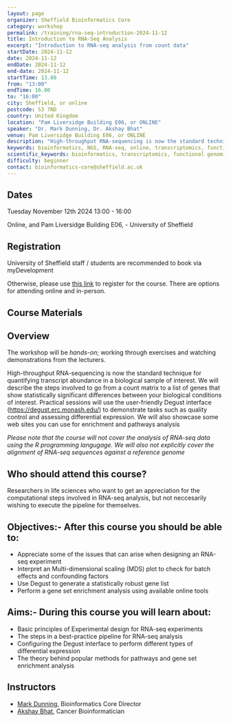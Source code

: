 ```yaml
---
layout: page
organizer: Sheffield Bioinformatics Core
category: workshop
permalink: /training/rna-seq-introduction-2024-11-12
title: Introduction to RNA-Seq Analysis
excerpt: "Introduction to RNA-seq analysis from count data"
startDate: 2024-11-12
date: 2024-11-12
endDate: 2024-11-12
end-date: 2024-11-12
startTime: 13.00
from: "13:00"
endTime: 16.00
to: "16:00"
city: Sheffield, or online
postcode: S3 7ND
country: United Kingdom
location: "Pam Liversidge Building E06, or ONLINE"
speaker: "Dr. Mark Dunning, Dr. Akshay Bhat"
venue: Pam Liversidge Building E06, or ONLINE
description: "High-throughput RNA-sequencing is now the standard technique for quantifying transcript abundance in a biological sample of interest. In this course we will describe the processes that take place once you submit a library for RNA sequencing. We will describe the steps involved to go from sequencing counts to a list of genes that show statistically significant differences between your biological conditions of interest. Practical sessions will use the user-friendly Degust interface (https://degust.erc.monash.edu/) to demonstrate tasks such as quality control and assessing differential expression. We will also showcase some web sites you can use for enrichment and pathways analysis"
keywords: bioinformatics, NGS, RNA-seq, online, transcriptomics, functional genomics
scientific_keywords: bioinformatics, transcriptomics, functional genomics, RNA-seq
difficulty: beginner
contact: bioinformatics-core@sheffield.ac.uk
---
```


## Dates

Tuesday November 12th 2024 13:00 - 16:00

Online, and Pam Liversidge Building E06, - University of Sheffield

## Registration

University of Sheffield staff / students are recommended to book via myDevelopment

Otherwise, please use [this link](https://onlineshop.shef.ac.uk/conferences-and-events/faculty-of-medicine-dentistry-and-health/medical-school) to register for the course. There are options for attending online and in-person.

## Course Materials

## Overview

The workshop will be *hands-on*; working through exercises and watching demonstrations from the lecturers.

High-throughput RNA-sequencing is now the standard technique for quantifying transcript abundance in a biological sample of interest. We will describe the steps involved to go from a count matrix to a list of genes that show statistically significant differences between your biological conditions of interest. Practical sessions will use the user-friendly Degust interface (https://degust.erc.monash.edu/) to demonstrate tasks such as quality control and assessing differential expression. We will also showcase some web sites you can use for enrichment and pathways analysis

*Please note that the course will not cover the analysis of RNA-seq data using the R programming langugage. We will also not explicitly cover the alignment of RNA-seq sequences against a reference genome*

## Who should attend this course?

Researchers in life sciences who want to get an appreciation for the computational steps involved in RNA-seq analysis, but not neccesarily wishing to execute the pipeline for themselves. 

## Objectives:- After this course you should be able to:

- Appreciate some of the issues that can arise when designing an RNA-seq experiment 
- Interpret an Multi-dimensional scaling (MDS) plot to check for batch effects and confounding factors
- Use Degust to generate a statistically robust gene list
- Perform a gene set enrichment analysis using available online tools

## Aims:- During this course you will learn about:

- Basic principles of Experimental design for RNA-seq experiments
- The steps in a best-practice pipeline for RNA-seq analysis
- Configuring the Degust interface to perform different types of differential expression
- The theory behind popular methods for pathways and gene set enrichment analysis


## Instructors

- [Mark Dunning](http://sbc.shef.ac.uk/team/mark/index.html), Bioinformatics Core Director
- [Akshay Bhat](http://sbc.shef.ac.uk/team/akshay/index.html), Cancer Bioinformatician


